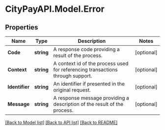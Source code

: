 # CityPayAPI.Model.Error

## Properties

Name | Type | Description | Notes
------------ | ------------- | ------------- | -------------
**Code** | **string** | A response code providing a result of the process. | [optional] 
**Context** | **string** | A context id of the process used for referencing transactions through support. | [optional] 
**Identifier** | **string** | An identifier if presented in the original request. | [optional] 
**Message** | **string** | A response message providing a description of the result of the process. | [optional] 

[[Back to Model list]](../README.md#documentation-for-models) [[Back to API list]](../README.md#documentation-for-api-endpoints) [[Back to README]](../README.md)

